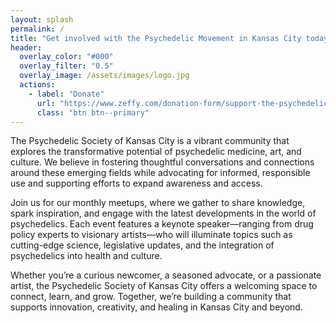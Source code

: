 ```yaml
---
layout: splash 
permalink: /
title: "Get involved with the Psychedelic Movement in Kansas City today!"
header:
  overlay_color: "#000"
  overlay_filter: "0.5"
  overlay_image: /assets/images/logo.jpg
  actions:
    - label: "Donate"
      url: "https://www.zeffy.com/donation-form/support-the-psychedelic-society-of-kansas-city-championing-education-and-community-engagement-2"
      class: "btn btn--primary"
---
```


The Psychedelic Society of Kansas City is a vibrant community that explores the transformative potential of psychedelic medicine, art, and culture. We believe in fostering thoughtful conversations and connections around these emerging fields while advocating for informed, responsible use and supporting efforts to expand awareness and access.

Join us for our monthly meetups, where we gather to share knowledge, spark inspiration, and engage with the latest developments in the world of psychedelics. Each event features a keynote speaker—ranging from drug policy experts to visionary artists—who will illuminate topics such as cutting-edge science, legislative updates, and the integration of psychedelics into health and culture.

Whether you’re a curious newcomer, a seasoned advocate, or a passionate artist, the Psychedelic Society of Kansas City offers a welcoming space to connect, learn, and grow. Together, we’re building a community that supports innovation, creativity, and healing in Kansas City and beyond.
